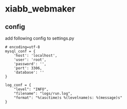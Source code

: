 # xiabb_webmaker

## config

add following config to settings.py

```
# encoding=utf-8
mysql_conf = {
    'host': 'localhost',
    'user': 'root',
    'password': '',
    'port': 3306,
    'database': ''
}

log_conf = {
    "level": "INFO",
    "filename": "logs/run.log",
    "format": "%(asctime)s %(levelname)s: %(message)s"
}
```